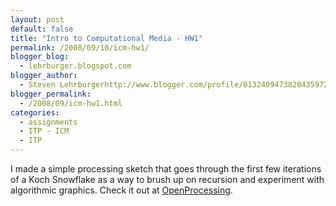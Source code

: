 ```yaml
---
layout: post
default: false
title: "Intro to Computational Media - HW1"
permalink: /2008/09/10/icm-hw1/
blogger_blog:
  - lehrburger.blogspot.com
blogger_author:
  - Steven Lehrburgerhttp://www.blogger.com/profile/01324094738204359728noreply@blogger.com
blogger_permalink:
  - /2008/09/icm-hw1.html
categories:
  - assignments
  - ITP - ICM
  - ITP
---
```

I made a simple processing sketch that goes through the first few iterations of a Koch Snowflake as a way to brush up on recursion and experiment with algorithmic graphics. Check it out at [OpenProcessing][1].

 [1]: http://openprocessing.org/visuals/?visualID=375
